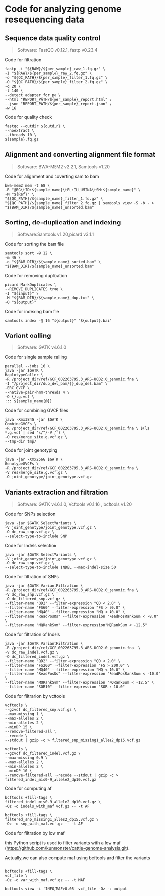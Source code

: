# Code for analyzing genome resequencing data 


## Sequence data quality control
 
> Software: FastQC v0.12.1, fastp v0.23.4

Code for filtration

```shell
fastp -i "${RAW}/${per_sample}_raw_1.fq.gz" \
-I "${RAW}/${per_sample}_raw_2.fq.gz" \
-o "${QC_PATH}/${per_sample}_filter_1.fq.gz" \
-O "${QC_PATH}/${per_sample}_filter_2.fq.gz" \
-q 20 \
-l 140 \
--detect_adapter_for_pe \
--html "REPORT_PATH/${per_sample}_report.html" \
--json "REPORT_PATH/${per_sample}_report.json" \
-w 16
```
Code for quality check


```shell
fastqc --outdir ${outdir} \
--noextract \
--threads 10 \
${sample}.fq.gz
```

## Alignment and converting alignment file format


> Software: BWA-MEM2 v2.2.1, Samtools v1.20

Code for alignment and coverting sam to bam

```shell
bwa-mem2 mem -t 68 \
-R "@RG\tID:${sample_name}\tPL:ILLUMINA\tSM:${sample_name}" \ 
-M "${Ref}" \ 
"${QC_PATH}/${sample_name}_filter_1.fq.gz" \ 
"${QC_PATH}/${sample_name}_filter_2.fq.gz | samtools view -S -b - > "${BAM_DIR}/${sample_name}_unsorted.bam"
```

## Sorting, de-duplication and indexing


> Software:Samtools v1.20,picard v3.1.1

Code for sorting the bam file

```shell
samtools sort -@ 12 \
-m 4G \
-o "${BAM_DIR}/${sample_name}_sorted.bam" \ 
"${BAM_DIR}/${sample_name}_unsorted.bam"
```

Code for removing duplication

```shell
picard MarkDuplicates \
--REMOVE_DUPLICATES true \
-I "${input}" \
-M "${BAM_DIR}/${sample_name}_dup.txt" \
-O "${output}"
```

Code for indexing bam file

```shell
samtools index -@ 16 "${output}" "${output}.bai"
```

## Variant calling


> Software: GATK v4.6.1.0

Code for single sample calling

```shell
parallel --jobs 16 \
java -jar $GATK \
HaplotypeCaller \
-R /project_dir/ref/GCF_002263795.3_ARS-UCD2.0_genomic.fna \
-I "/project_dir/dup_del_bam/{}_dup_del.bam" \
-ERC GVCF \
--native-pair-hmm-threads 4 \
-O {}.g.vcf \
::: ${sample_name[@]}
```

Code for combining GVCF files

```shell
java -Xmx384G -jar $GATK \
CombineGVCFs \
-R /project_dir/ref/GCF_002263795.3_ARS-UCD2.0_genomic.fna \ $(ls *.g.vcf | sed 's/^/-V /') \
-O res/merge_site.g.vcf.gz \
--tmp-dir tmp/
```


Code for joint genotyping

```shell
java -jar -Xmx256G $GATK \
GenotypeGVCFs \
-R /project_dir/ref/GCF_002263795.3_ARS-UCD2.0_genomic.fna \
-V res/merge_site.g.vcf.gz \
-O joint_genotype/joint_genotype.vcf.gz
```


## Variants extraction and filtration


> Software: GATK v4.6.1.0, Vcftools v0.1.16 , bcftools v1.20

Code for SNPs selection

```shell
java -jar $GATK SelectVariants \
-V joint_genotype/joint_genotype.vcf.gz \
-O dc_raw_snp.vcf.gz \
--select-type-to-include SNP
```

Code for Indels selection

```shell
java -jar $GATK SelectVariants \
-V joint_genotype/joint_genotype.vcf.gz \
-O dc_raw_snp.vcf.gz \
--select-type-to-include INDEL --max-indel-size 50
```

Code for filtration of SNPs

```shell
java -jar $GATK VariantFiltration \
-R /project_dir/ref/GCF_002263795.3_ARS-UCD2.0_genomic.fna \
-V dc_raw_snp.vcf.gz \
-O dc_filtered_snp.vcf.gz \
--filter-name "QD2" --filter-expression "QD < 2.0" \
--filter-name "FS60" --filter-expression "FS > 60.0" \
--filter-name "MQ40" --filter-expression "MQ < 40.0" \
--filter-name "ReadPosRs" --filter-expression "ReadPosRankSum < -8.0" \
--filter-name "MQRankSum" --filter-expression"MQRankSum < -12.5" 
```


Code for filtration of Indels

```shell
java -jar $GATK VariantFiltration \
-R /project_dir/ref/GCF_002263795.3_ARS-UCD2.0_genomic.fna  \
-V dc_raw_indel.vcf.gz \
-O dc_filtered_indel.vcf.gz \
--filter-name "QD2" --filter-expression "QD < 2.0" \
--filter-name "FS200" --filter-expression "FS > 200.0" \
--filter-name "MQ40" --filter-expression "MQ < 40.0" \
--filter-name "ReadPosRs" --filter-expression "ReadPosRankSum < -10.0" \
--filter-name "MQRankSum" --filter-expression "MQRankSum < -12.5" \
--filter-name "SOR10" --filter-expression "SOR > 10.0" 
```

Code for filtrarion by vcftools

```shell
vcftools \
--gzvcf dc_filtered_snp.vcf.gz \
--max-missing 1 \
--max-alleles 2 \
--min-alleles 2 \
--minDP 15 \
--remove-filtered-all \
--recode \
--stdout | gzip -c > filtered_snp_missing1_alles2_dp15.vcf.gz 

vcftools \
--gzvcf dc_filtered_indel.vcf.gz \
--max-missing 0.9 \
--max-alleles 2 \
--min-alleles 2 \
--minDP 10 \
--remove-filtered-all --recode --stdout | gzip -c > filtered_indel_mis0-9_allele2_dp10.vcf.gz

```

Code for computing af

```shell
bcftools +fill-tags \
filtered_indel_mis0-9_allele2_dp10.vcf.gz \
-Oz -o indels_with_maf.vcf.gz -- -t AF

bcftools +fill-tags \
filtered_snp_missing1_alles2_dp15.vcf.gz \
-Oz -o snp_with_maf.vcf.gz -- -t AF

```

Code for filtration by low maf

this Python script is used to filter variants with a low maf (https://github.com/kunmonster/cattle-genome-analysis.git).



Actually,we can also compute maf using bcftools and filter the variants

```shell

bcftools +fill-tags \
vcf_file \
-Oz -o var_with_maf.vcf.gz -- -t MAF

bcftools view -i 'INFO/MAF>0.05' vcf_file -Oz -o output

```
